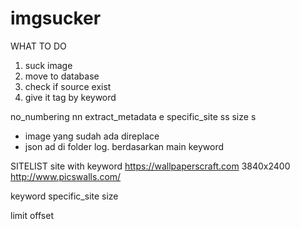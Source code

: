 # imgsucker


WHAT TO DO
1. suck image
2. move to database
3. check if source exist
3. give it tag by keyword


no_numbering	nn
extract_metadata	e
specific_site	ss
size	s

- image yang sudah ada direplace
- json ad di folder log. berdasarkan main keyword




SITELIST
site 										with keyword
https://wallpaperscraft.com 				3840x2400
http://www.picswalls.com/



keyword
specific_site
size

limit
offset